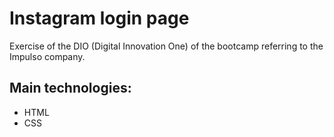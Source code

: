 # Instagram login page

Exercise of the DIO (Digital Innovation One) of the bootcamp referring to the Impulso company.

## Main technologies: 
* HTML
* CSS
